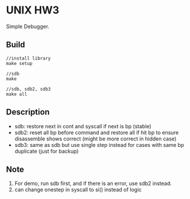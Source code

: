 # UNIX HW3
Simple Debugger.
## Build
```
//install library
make setup

//sdb
make

//sdb, sdb2, sdb3
make all
```

## Description
* sdb: restore next in cont and syscall if next is bp (stable)
* sdb2: reset all bp before command and restore all if hit bp to ensure disassemble shows correct (might be more correct in hidden case)
* sdb3: same as sdb but use single step instead for cases with same bp duplicate (just for backup)

## Note
1. For demo, run sdb first, and if there is an error, use sdb2 instead.
2. can change onestep in syscall to si() instead of logic